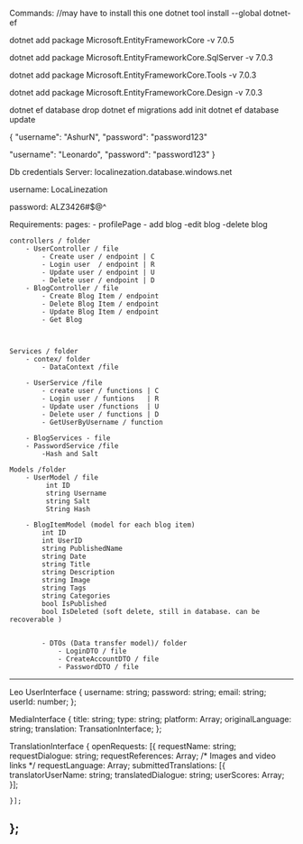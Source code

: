  Commands:
 //may have to install this one
dotnet tool install --global dotnet-ef 

dotnet add package Microsoft.EntityFrameworkCore -v 7.0.5

dotnet add package Microsoft.EntityFrameworkCore.SqlServer -v 7.0.3

dotnet add package Microsoft.EntityFrameworkCore.Tools -v 7.0.3

dotnet add package Microsoft.EntityFrameworkCore.Design -v 7.0.3


dotnet ef database drop
dotnet ef migrations add init
dotnet ef database update

<!-- ------------------------------------------------------------------------ -->

{
  "username": "AshurN",
  "password": "password123"

  "username": "Leonardo",
  "password": "password123"
}

Db credentials
Server:
localinezation.database.windows.net

username:
LocaLinezation

password:
ALZ3426#$@^


Requirements:
    pages:
        - profilePage
            - add blog
            -edit blog
            -delete blog

    controllers / folder
        - UserController / file
            - Create user / endpoint | C
            - Login user  / endpoint | R
            - Update user / endpoint | U
            - Delete user / endpoint | D
        - BlogController / file
            - Create Blog Item / endpoint
            - Delete Blog Item / endpoint
            - Update Blog Item / endpoint
            - Get Blog

            

    Services / folder
        - contex/ folder
            - DataContext /file
        
        - UserService /file
            - create user / functions | C
            - Login user / funtions   | R
            - Update user /functions  | U
            - Delete user / functions | D
            - GetUserByUsername / function
        
        - BlogServices - file
        - PasswordService /file
            -Hash and Salt

    Models /folder
        - UserModel / file
             int ID
             string Username
             string Salt
             String Hash

        - BlogItemModel (model for each blog item)
            int ID
            int UserID
            string PublishedName
            string Date
            string Title
            string Description
            string Image
            string Tags
            string Categories
            bool IsPublished
            bool IsDeleted (soft delete, still in database. can be recoverable )


            - DTOs (Data transfer model)/ folder
                - LoginDTO / file
                - CreateAccountDTO / file
                - PasswordDTO / file


-----------------------------------------------------------------------------------------------
Leo 
UserInterface {
	username: string;
	password: string;
	email: string;
	userId: number;
};

MediaInterface {
	title: string;
	type: string;
	platform: Array<string>;
	originalLanguage: string;
	translation: TransationInterface;
};

TranslationInterface {
	openRequests: [{
		requestName: string;
		requestDialogue: string;
		requestReferences: Array<string>; /* Images and video links */
		requestLanguage: Array<string>;
		submittedTranslations: [{
			translatorUserName: string;
			translatedDialogue: string;
			userScores: Array<number>;
		}];
		
	}];
};
-------------------------------------------------------------------
